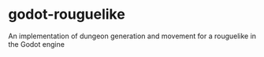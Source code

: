# godot-rouguelike

An implementation of dungeon generation and movement for a rouguelike in the Godot engine
